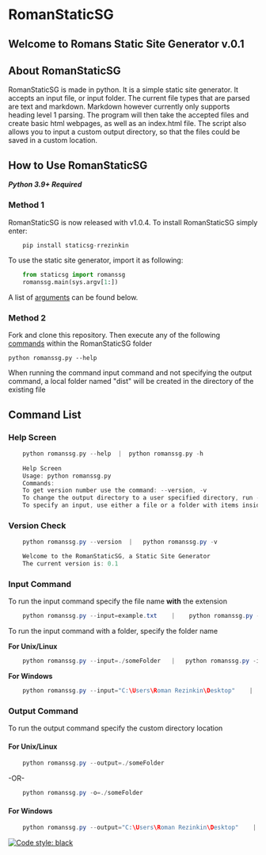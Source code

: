 # RomanStaticSG
## Welcome to Romans Static Site Generator v.0.1
## About RomanStaticSG
RomanStaticSG is made in python. It is a simple static site generator. It accepts an input file, or input folder. The current file types that are parsed are text and markdown. Markdown however currently only supports heading level 1 parsing. The program will then take the accepted files and create basic html webpages, as well as an index.html file. The script also allows you to input a custom output directory, so that the files could be saved in a custom location.

## How to Use RomanStaticSG
***Python 3.9+ Required***  
### Method 1
RomanStaticSG is now released with v1.0.4.
To install RomanStaticSG simply enter:  
```python
    pip install staticsg-rrezinkin
```
To use the static site generator, import it as following:  
```python
    from staticsg import romanssg
    romanssg.main(sys.argv[1:])
```
A list of [arguments](#command_list) can be found below.

### Method 2
Fork and clone this repository. Then execute any of the following [commands](#command_list) within the RomanStaticSG folder
    
    python romanssg.py --help

When running the command input command and not specifying the output command, a local folder named "dist" will be created in the directory of the existing file
## <a name="command_list"></a>Command List
### Help Screen 
```c
    python romanssg.py --help  |  python romanssg.py -h  
      
    Help Screen  
    Usage: python romanssg.py
    Commands:
    To get version number use the command: --version, -v
    To change the output directory to a user specified directory, run --output= or -o=
    To specify an input, use either a file or a folder with items inside of it
```
### Version Check
```java
    python romanssg.py --version  |   python romanssg.py -v

    Welcome to the RomanStaticSG, a Static Site Generator  
    The current version is: 0.1  
```
### Input Command
To run the input command specify the file name **with** the extension  
```java
    python romanssg.py --input=example.txt    |    python romanssg.py --input=example.md
```

To run the input command with a folder, specify the folder name  
  
**For Unix/Linux**
```java
    python romanssg.py --input=./someFolder   |   python romanssg.py -i=./someFolder
```
**For Windows**
```java
    python romanssg.py --input="C:\Users\Roman Rezinkin\Desktop"    |   python romanssg.py -i="C:\Users\Roman Rezinkin\Desktop"
```
### Output Command
To run the output command specify the custom directory location  
  
#### For Unix/Linux
```java
    python romanssg.py --output=./someFolder
```
-OR-
```java
    python romanssg.py -o=./someFolder
```
#### For Windows
```java
    python romanssg.py --output="C:\Users\Roman Rezinkin\Desktop"    |   python romanssg.py -o="C:\Users\Roman Rezinkin\Desktop"
```
[![Code style: black](https://img.shields.io/badge/code%20style-black-000000.svg)](https://github.com/psf/black)
